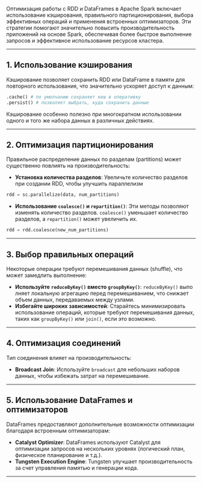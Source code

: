 
Оптимизация работы с RDD и DataFrames в Apache Spark включает использование кэширования, правильного партиционирования, выбора эффективных операций и применения встроенных оптимизаторов. Эти стратегии помогают значительно повысить производительность приложений на основе Spark, обеспечивая более быстрое выполнение запросов и эффективное использование ресурсов кластера.

---

## 1. Использование кэширования
Кэширование позволяет сохранить RDD или DataFrame в памяти для повторного использования, что значительно ускоряет доступ к данным:
```python
.cache() # по умолчанию сохраняет кеш в оперативку
.persist() # позволяет выбрать, куда сохранить данные
```
Кэширование особенно полезно при многократном использовании одного и того же набора данных в различных действиях.

---
## 2. Оптимизация партиционирования
Правильное распределение данных по разделам (partitions) может существенно повлиять на производительность:
- **Установка количества разделов**: Увеличьте количество разделов при создании RDD, чтобы улучшить параллелизм
```python
rdd = sc.parallelize(data, num_partitions)
```
- **Использование `coalesce()` и `repartition()`**: Эти методы позволяют изменять количество разделов. `coalesce()` уменьшает количество разделов, а `repartition()` может увеличить их.
```python
rdd = rdd.coalesce(new_num_partitions)
```
---
## 3. Выбор правильных операций
Некоторые операции требуют перемешивания данных (shuffle), что может замедлить выполнение:
- **Используйте `reduceByKey()` вместо `groupByKey()`**: `reduceByKey()` выполняет локальную агрегацию перед перемешиванием, что снижает объем данных, передаваемых между узлами.
- **Избегайте широких зависимостей**: Старайтесь минимизировать использование операций, которые требуют перемешивания данных, таких как `groupByKey()` или `join()`, если это возможно.
---
## 4. Оптимизация соединений
Тип соединения влияет на производительность:
- **Broadcast Join**: Используйте `broadcast` для небольших наборов данных, чтобы избежать затрат на перемешивание.
---
## 5. Использование DataFrames и оптимизаторов

DataFrames предоставляют дополнительные возможности оптимизации благодаря встроенным оптимизаторам:

- **Catalyst Optimizer**: DataFrames используют Catalyst для оптимизации запросов на нескольких уровнях (логический план, физическое планирование и т.д.).
- **Tungsten Execution Engine**: Tungsten улучшает производительность за счет управления памятью и генерации кода.
---

